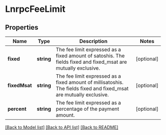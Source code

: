 # LnrpcFeeLimit

## Properties
Name | Type | Description | Notes
------------ | ------------- | ------------- | -------------
**fixed** | **string** | The fee limit expressed as a fixed amount of satoshis.  The fields fixed and fixed_msat are mutually exclusive. | [optional] 
**fixedMsat** | **string** | The fee limit expressed as a fixed amount of millisatoshis.  The fields fixed and fixed_msat are mutually exclusive. | [optional] 
**percent** | **string** | The fee limit expressed as a percentage of the payment amount. | [optional] 

[[Back to Model list]](../README.md#documentation-for-models) [[Back to API list]](../README.md#documentation-for-api-endpoints) [[Back to README]](../README.md)



